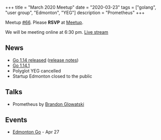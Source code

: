 +++
title = "March 2020 Meetup"
date = "2020-03-23"
tags = ["golang", "user group", "Edmonton", "YEG"]
description = "Prometheus"
+++

Meetup [#66](https://github.com/edmontongo/presentations/issues/108). Please **RSVP** at [Meetup](https://www.meetup.com/startupedmonton/events/bclwwpybcfbfc/).

We will be meeting online at 6:30 pm. [Live stream](https://stream.meet.google.com/stream/64fab72d-c205-4266-b8b2-a575bd1016f7)

## News

* [Go 1.14 released](https://blog.golang.org/go1.14) ([release notes](https://golang.org/doc/go1.14))
* [Go 1.14.1](https://groups.google.com/forum/#!msg/golang-announce/Ix2U_8WWmXo/a2nJkNW5AAAJ)
* Polyglot YEG cancelled
* Startup Edmonton closed to the public

## Talks

* Prometheus by [Brandon Glowatski](https://github.com/glowatsk)

## Events

* [Edmonton Go](https://www.meetup.com/startupedmonton/events/bclwwpybcgbkc/) - Apr 27



